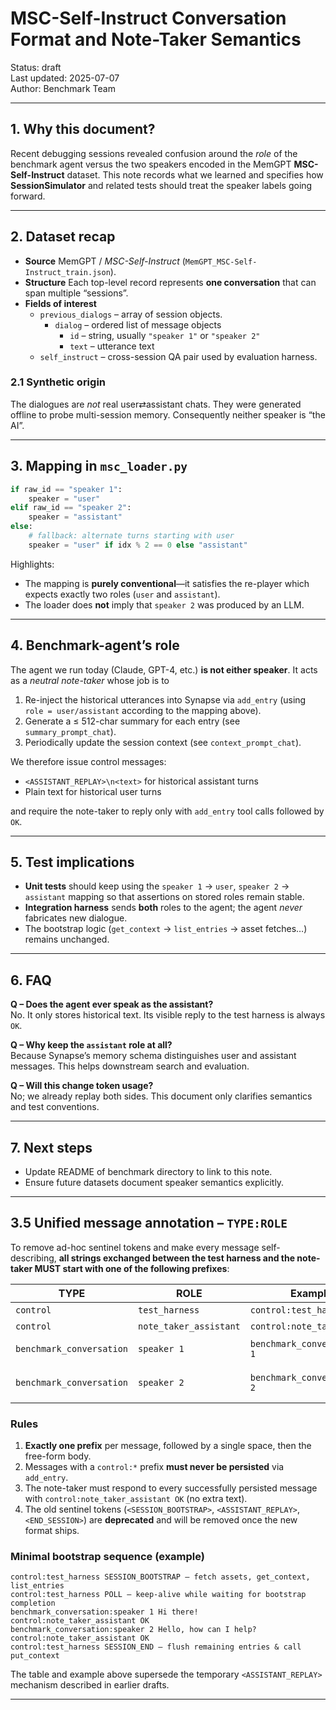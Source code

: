 # MSC-Self-Instruct Conversation Format and Note-Taker Semantics

Status: draft  
Last updated: 2025-07-07  
Author: Benchmark Team

---

## 1.  Why this document?

Recent debugging sessions revealed confusion around the *role* of the benchmark agent versus the two speakers encoded in the MemGPT **MSC-Self-Instruct** dataset.  This note records what we learned and specifies how **SessionSimulator** and related tests should treat the speaker labels going forward.

---

## 2.  Dataset recap

* **Source**   MemGPT / *MSC-Self-Instruct* (`MemGPT_MSC-Self-Instruct_train.json`).
* **Structure**  Each top-level record represents **one conversation** that can span multiple “sessions”.
* **Fields of interest**
  * `previous_dialogs` – array of session objects.
    * `dialog` – ordered list of message objects
      * `id` – string, usually `"speaker 1"` or `"speaker 2"`
      * `text` – utterance text
  * `self_instruct` – cross-session QA pair used by evaluation harness.

### 2.1  Synthetic origin
The dialogues are *not* real user⇄assistant chats.  They were generated offline to probe multi-session memory.  Consequently neither speaker is “the AI”.

---

## 3.  Mapping in `msc_loader.py`

```python
if raw_id == "speaker 1":
    speaker = "user"
elif raw_id == "speaker 2":
    speaker = "assistant"
else:
    # fallback: alternate turns starting with user
    speaker = "user" if idx % 2 == 0 else "assistant"
```

Highlights:

* The mapping is **purely conventional**—it satisfies the re-player which expects exactly two roles (`user` and `assistant`).
* The loader does **not** imply that `speaker 2` was produced by an LLM.

---

## 4.  Benchmark-agent’s role

The agent we run today (Claude, GPT-4, etc.) **is not either speaker**.  It acts as a *neutral note-taker* whose job is to

1. Re-inject the historical utterances into Synapse via `add_entry` (using `role = user/assistant` according to the mapping above).
2. Generate a ≤ 512-char summary for each entry (see `summary_prompt_chat`).
3. Periodically update the session context (see `context_prompt_chat`).

We therefore issue control messages:

* `<ASSISTANT_REPLAY>\n<text>` for historical assistant turns
* Plain text for historical user turns

and require the note-taker to reply only with `add_entry` tool calls followed by `OK`.

---

## 5.  Test implications

* **Unit tests** should keep using the `speaker 1` → `user`, `speaker 2` → `assistant` mapping so that assertions on stored roles remain stable.
* **Integration harness** sends **both** roles to the agent; the agent *never* fabricates new dialogue.
* The bootstrap logic (`get_context` → `list_entries` → asset fetches…) remains unchanged.

---

## 6.  FAQ

**Q – Does the agent ever speak as the assistant?**  
No.  It only stores historical text.  Its visible reply to the test harness is always `OK`.

**Q – Why keep the `assistant` role at all?**  
Because Synapse’s memory schema distinguishes user and assistant messages.  This helps downstream search and evaluation.

**Q – Will this change token usage?**  
No; we already replay both sides.  This document only clarifies semantics and test conventions.

---

## 7.  Next steps

* Update README of benchmark directory to link to this note.
* Ensure future datasets document speaker semantics explicitly. 

---

## 3.5  Unified message annotation – `TYPE:ROLE`

To remove ad-hoc sentinel tokens and make every message self-describing, **all strings exchanged between the test harness and the note-taker MUST start with one of the following prefixes**:

| TYPE | ROLE | Example prefix | Persisted? |
|------|------|----------------|------------|
| `control` | `test_harness` | `control:test_harness` | No |
| `control` | `note_taker_assistant` | `control:note_taker_assistant` | No |
| `benchmark_conversation` | `speaker 1` | `benchmark_conversation:speaker 1` | Yes – store as `user` |
| `benchmark_conversation` | `speaker 2` | `benchmark_conversation:speaker 2` | Yes – store as `assistant` |

### Rules
1. **Exactly one prefix** per message, followed by a single space, then the free-form body.
2. Messages with a `control:*` prefix **must never be persisted** via `add_entry`.
3. The note-taker must respond to every successfully persisted message with
   `control:note_taker_assistant OK` (no extra text).
4. The old sentinel tokens (`<SESSION_BOOTSTRAP>`, `<ASSISTANT_REPLAY>`, `<END_SESSION>`) are **deprecated** and will be removed once the new format ships.

### Minimal bootstrap sequence (example)
```
control:test_harness SESSION_BOOTSTRAP – fetch assets, get_context, list_entries
control:test_harness POLL – keep-alive while waiting for bootstrap completion
benchmark_conversation:speaker 1 Hi there!
control:note_taker_assistant OK
benchmark_conversation:speaker 2 Hello, how can I help?
control:note_taker_assistant OK
control:test_harness SESSION_END – flush remaining entries & call put_context
```

The table and example above supersede the temporary `<ASSISTANT_REPLAY>` mechanism described in earlier drafts.

--- 